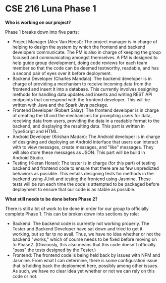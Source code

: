 # CSE 216 Luna Phase 1

**Who is working on our project?**

Phase 1 breaks down into five parts:

* Project Manager (Alex Van Heest): The project manager is in charge of helping to design the system by which the frontend and backend developers communicate. The PM is also in charge of keeping the group focused and communicating amongst themselves. A PM is designed to help guide group development, doing code reviews for each team member so that the code can be deemed testworthy, readable, and has a second pair of eyes over it before deployment.
* Backend Developer (Charles Mandala): The backend developer is in charge of providing a mechanism to receive incoming data from the frontend and insert it into a database. This currently involves designing methods for handling data updates and inserts and writing REST API endpoints that correspond with the frontend developer. This will be written with Java and the Spark Java package.
* Frontend Developer (Robert Salay): The frontend developer is in charge of creating the UI and the mechanisms for prompting users for data, receiving data from users, providing the data in a readable format to the backend, and displaying the resulting data. This part is written in TypeScript and HTML.
* Android Developer (Krishan Madan): The Android developer is in charge of designing and deploying an Android interface that users can interact with to view messages, create messages, and "like" messages. They will also store these messages as JSON. This part will be build in Android Studio.
* Testing (Kieran Horan): The tester is in charge (for this part) of testing backend and frontend code to ensure that there are as few unpredicted behaviors as possible. This entails designing tests for methods in the backend using JUnit and testing the frontend using Jasmine. These tests will be run each time the code is attempted to be packaged before deployment to ensure that our code is as stable as possible.

**What still needs to be done before Phase 2?**

There is still a lot of work to be done in order for our group to officially complete Phase 1. This can be broken down into sections by role:

* Backend: The backend code is currently not working properly. The Tester and Backend Developer have sat down and tried to get it working, but so far to no avail. Thus, we have no idea whether or not the backend "works," which of course needs to be fixed before moving on to Phase2. (Obviously, this also means that this code doesn't officially "pass" the tests designed by the Tester.)
* Frontend: The frontend code is being held back by issues with NPM and Jasmine. From what I can determine, there is some configuration issue that is holding back the deployment here, possibly among other issues. As such, we have no clear idea yet whether or not we can rely on this code or not.